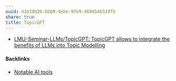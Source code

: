 ```yaml
---
uuid: 43a10b26-0269-4ebe-9fe9-468654b529f5
share: true
title: TopicGPT
---
```

* [LMU-Seminar-LLMs/TopicGPT: TopicGPT allows to integrate the benefits of LLMs into Topic Modelling](https://github.com/LMU-Seminar-LLMs/TopicGPT)

#### Backlinks

* [Notable AI tools](/1f16e3ec-47c6-4f57-97a6-4ab3bbec3237)